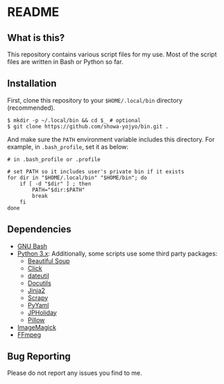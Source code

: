 # README

## What is this?

This repository contains various script files for my use. Most of the script
files are written in Bash or Python so far.

## Installation

First, clone this repository to your `$HOME/.local/bin` directory (recommended).

```console
$ mkdir -p ~/.local/bin && cd $_ # optional
$ git clone https://github.com/showa-yojyo/bin.git .
```

And make sure the `PATH` environment variable includes this directory. For
example, in `.bash_profile`, set it as below:

```shell
# in .bash_profile or .profile

# set PATH so it includes user's private bin if it exists
for dir in "$HOME/.local/bin" "$HOME/bin"; do
    if [ -d "$dir" ] ; then
        PATH="$dir:$PATH"
        break
    fi
done
```

## Dependencies

* [GNU Bash]
* [Python 3.x][Python]: Additionally, some scripts use some third party
  packages:
  * [Beautiful Soup]
  * [Click]
  * [dateutil]
  * [Docutils]
  * [Jinja2]
  * [Scrapy]
  * [PyYaml]
  * [JPHoliday]
  * [Pillow]
* [ImageMagick]
* [FFmpeg]

## Bug Reporting

Please do not report any issues you find to me.

[GNU Bash]: <https://www.gnu.org/software/bash/>
[Python]: <https://www.python.org/>
[Beautiful Soup]: <https://www.crummy.com/software/BeautifulSoup/>
[dateutil]: <https://github.com/dateutil/dateutil>
[Docutils]: <https://sourceforge.net/projects/docutils/>
[Jinja2]: <https://palletsprojects.com/projects/jinja/>
[Scrapy]: <https://scrapy.org/>
[PyYAML]: <https://pyyaml.org/>
[FFmpeg]: <https://ffmpeg.org/>
[ImageMagick]: <https://imagemagick.org/>
[JPHoliday]: <https://github.com/Lalcs/jpholiday>
[Click]: <https://click.palletsprojects.com/en/stable/>
[Pillow]: <https://pillow.readthedocs.io/en/stable/>
